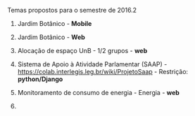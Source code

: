 Temas propostos para o semestre de 2016.2

1.  Jardim Botânico - **Mobile**

2.  Jardim Botânico - **Web**

3. Alocação de espaço UnB - 1/2 grupos - **web**

4. Sistema de Apoio à Atividade Parlamentar (SAAP) -  https://colab.interlegis.leg.br/wiki/ProjetoSaap - Restrição: **python/Django**

5. Monitoramento de consumo de energia - Energia - **web**

6.  